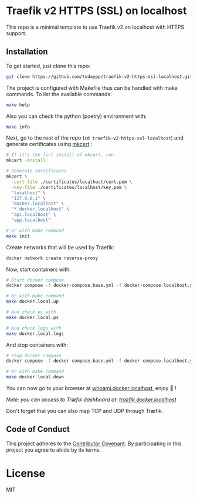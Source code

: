# Traefik v2 HTTPS (SSL) on localhost

This repo is a minimal template to use Traefik v2 on localhost with HTTPS support.

## Installation

To get started, just clone this repo:

```sh
git clone https://github.com/todaypp/traefik-v2-https-ssl-localhost.git
```

The project is configured with Makefile thus can be handled with make commands.
To list the available commands:

```sh
make help
```

Also you can check the python (poetry) environment with:

```sh
make info
```


Next, go to the root of the repo (`cd traefik-v2-https-ssl-localhost`) and generate certificates using [mkcert](https://github.com/FiloSottile/mkcert) :

```sh
# If it's the firt install of mkcert, run
mkcert -install

# Generate certificates
mkcert \
  -cert-file ./certificates/localhost/cert.pem \
  -key-file ./certificates/localhost/key.pem \
  "localhost" \
  "127.0.0.1" \
  "docker.localhost" \
  "*.docker.localhost" \
  "api.localhost" \
  "app.localhost"

# Or with make command
make init
```

Create networks that will be used by Traefik:

```sh
docker network create reverse-proxy
```

Now, start containers with:

```sh
# Start docker compose
docker compose -f docker-compose.base.yml -f docker-compose.localhost.yml up -d --build

# Or with make command
make docker.local.up

# And check ps with
make docker.local.ps

# And check logs with
make docker.local.logs
```

And stop containers with:

```sh
# Stop docker compose
docker compose -f docker-compose.base.yml -f docker-compose.localhost.yml down

# Or with make command
make docker.local.down
```

You can now go to your browser at [whoami.docker.localhost](https://whoami.docker.localhost), enjoy :rocket: !

*Note: you can access to Træfik dashboard at: [traefik.docker.localhost](https://traefik.docker.localhost)*

Don't forget that you can also map TCP and UDP through Træfik.

## Code of Conduct

This project adheres to the [Contributor Covenant](https://www.contributor-covenant.org/). By participating in this project you agree to abide by its terms.

# License

MIT
